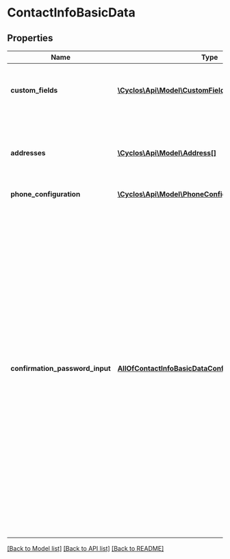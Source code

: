 # ContactInfoBasicData

## Properties
Name | Type | Description | Notes
------------ | ------------- | ------------- | -------------
**custom_fields** | [**\Cyclos\Api\Model\CustomFieldDetailed[]**](CustomFieldDetailed.md) | The additional contact information custom fields | [optional] 
**addresses** | [**\Cyclos\Api\Model\Address[]**](Address.md) | The available user addresses, which can be referenced by id | [optional] 
**phone_configuration** | [**\Cyclos\Api\Model\PhoneConfiguration**](PhoneConfiguration.md) |  | [optional] 
**confirmation_password_input** | [**AllOfContactInfoBasicDataConfirmationPasswordInput**](AllOfContactInfoBasicDataConfirmationPasswordInput.md) | If a confirmation password is used, contains the definitions on how to request that password from the user. This confirmation password is required when performing sensible actions. Sometimes this is dynamic, for example, the confirmation might be configured to be used only once per session, or operations like payments may have a limit per day to be without confirmation (pinless). | [optional] 

[[Back to Model list]](../../README.md#documentation-for-models) [[Back to API list]](../../README.md#documentation-for-api-endpoints) [[Back to README]](../../README.md)

